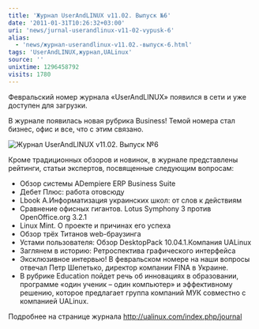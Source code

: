 ```yaml
---
title: 'Журнал UserAndLINUX v11.02. Выпуск №6'
date: '2011-01-31T10:26:32+03:00'
uri: 'news/jurnal-userandlinux-v11-02-vypusk-6'
alias: 
  - 'news/журнал-userandlinux-v11.02.-выпуск-6.html'
tags: 'UserAndLINUX,журнал,UALinux'
source: ''
unixtime: 1296458792
visits: 1780
---
```

Февральский номер журнала «UserAndLINUX» появился в сети и уже доступен для загрузки.

В журнале появилась новая рубрика Business! Темой номера стал бизнес, офис и все, что с этим связано.

![Журнал UserAndLINUX v11.02. Выпуск №6](img/2011/01/31/10-00/ualfeb.jpg)

Кроме традиционных обзоров и новинок, в журнале представлены рейтинги, статьи экспертов, посвященные следующим вопросам:

*   Обзор системы ADempiere ERP Business Suite
*   Дебет Плюс: работа отовсюду
*   Lbook A.Информатизация украинских школ: от слов к действиям
*   Сравнение офисных гигантов. Lotus Symphony 3 против OpenOffice.org 3.2.1
*   Linux Mint. О проекте и причинах его успеха
*   Обзор трёх Титанов web-браузинга
*   Устами пользователя: Обзор DesktopPack 10.04.1.Компания UALinux
*   Заглянем в историю: Ретроспектива графического интерфейса
*   Эксклюзивное интервью! В февральском номере на наши вопросы отвечал Петр Шепетько, директор компании FINA в Украине.
*   В рубрике Education пойдет речь об инновациях в образовании, программе «один ученик – один компьютер» и эффективному решению, которое предлагает группа компаний МУК совместно с компанией UALinux.

Подробнее на странице журнала http://ualinux.com/index.php/journal

